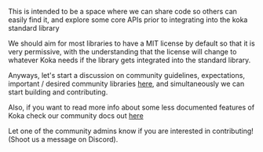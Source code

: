 This is intended to be a space where we can share code so others can easily find it, and explore some core APIs prior to integrating into the koka standard library

We should aim for most libraries to have a MIT license by default so that it is very permissive, with the understanding that the license will change to whatever Koka needs if the library gets integrated into the standard library.

Anyways, let's start a discussion on community guidelines, expectations, important / desired community libraries [here](https://github.com/koka-lang/koka/discussions/497), and simultaneously we can start building and contributing. 

Also, if you want to read more info about some less documented features of Koka check our community docs out [here](https://koka-community.github.io/koka-docs/koka-docs.kk.html)

Let one of the community admins know if you are interested in contributing! (Shoot us a message on Discord).
